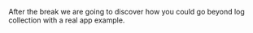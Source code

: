 
After the break we are going to discover how you could go beyond log collection with a real app example.
